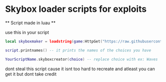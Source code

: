 # Skybox loader scripts for exploits

** Script made in luau **

use this in your script

``` lua
local skyboxmaker = loadstring(game:HttpGet("https://raw.githubusercontent.com/Virseb/scripts/main/skyBL.lua"))()

script.printnames() -- it prints the names of the choices you have

YourScriptName.skyboxcreator(choice) -- replace choice with ex: Waves

```

dont steal this script cause it isnt too hard to recreate and atleast
you can get it but dont take credit
